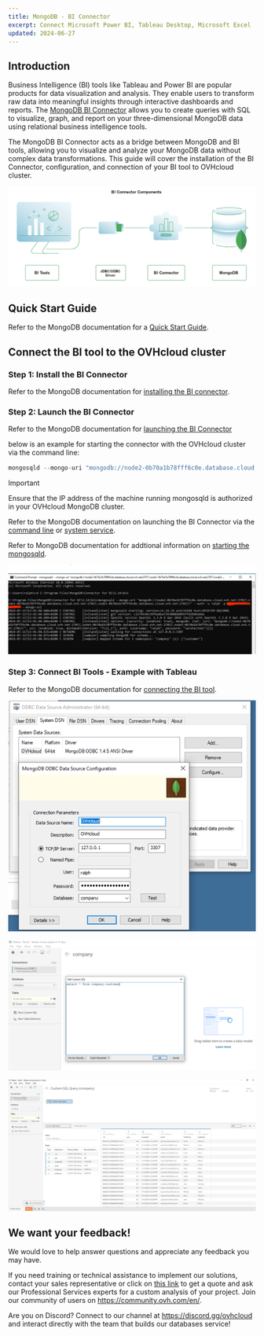 ```yaml
---
title: MongoDB - BI Connector
excerpt: Connect Microsoft Power BI, Tableau Desktop, Microsoft Excel
updated: 2024-06-27
---
```


## Introduction

Business Intelligence (BI) tools like Tableau and Power BI are popular products for data visualization and analysis. They enable users to transform raw data into meaningful insights through interactive dashboards and reports. The [MongoDB BI Connector](https://www.mongodb.com/docs/bi-connector/current/) allows you to create queries with SQL to visualize, graph, and report on your three-dimensional MongoDB data using relational business intelligence tools.

The MongoDB BI Connector acts as a bridge between MongoDB and BI tools, allowing you to visualize and analyze your MongoDB data without complex data transformations. This guide will cover the installation of the BI Connector, configuration, and connection of your BI tool to OVHcloud cluster.

![alt text](./images/BIConnector.png)

## Quick Start Guide

Refer to the MongoDB documentation for a [Quick Start Guide](https://www.mongodb.com/docs/bi-connector/current/local-quickstart/#quick-start-guide-for-windows).

## Connect the BI tool to the OVHcloud cluster

### Step 1: Install the BI Connector

Refer to the MongoDB documentation for [installing the BI connector](https://www.mongodb.com/docs/bi-connector/current/installation/#install-bi-connector-on-premises).

### Step 2: Launch the BI Connector

Refer to the MongoDB documentation for [launching the BI Connector](https://www.mongodb.com/docs/bi-connector/current/launch/#launch-bi-connector)

below is an example for starting the connector with the OVHcloud cluster via the command line:

```javascript
mongosqld --mongo-uri "mongodb://node2-0b70a1b78fff6c0e.database.cloud.ovh.net:27017,node1-0b70a1b78fff6c0e.database.cloud.ovh.net:27017,node3-0b70a1b78fff6c0e.database.cloud.ovh.net:27017/" --auth -u myuser -p mypassword --mongo-ssl
```
> [!IMPORTANT]
> Ensure that the IP address of the machine running mongosqld is authorized in your OVHcloud MongoDB cluster.

Refer to the MongoDB documentation on launching the BI Connector via the [command line](https://www.mongodb.com/docs/bi-connector/current/launch/#start-mongosqld-from-the-command-line) or [system service](https://www.mongodb.com/docs/bi-connector/current/launch/#install-mongosqld-as-a-system-service).

Refer to MongoDB documentation for addtional information on [starting the mongosqld](https://www.mongodb.com/docs/bi-connector/current/reference/mongosqld/).

![alt text](./images/mongosqldCmd.png)

### Step 3: Connect BI Tools - Example with Tableau

Refer to the MongoDB documentation for [connecting the BI tool](https://www.mongodb.com/docs/bi-connector/current/client-applications/).

![alt text](./images/ODBC-OVHcloud.PNG)

![alt text](./images/tableauSQL.PNG)

![alt text](./images/tableauOVHcloud.PNG)

## We want your feedback!

We would love to help answer questions and appreciate any feedback you may have.

If you need training or technical assistance to implement our solutions, contact your sales representative or click on [this link](https://www.ovhcloud.com/en-gb/professional-services/) to get a quote and ask our Professional Services experts for a custom analysis of your project. Join our community of users on <https://community.ovh.com/en/>.

Are you on Discord? Connect to our channel at <https://discord.gg/ovhcloud> and interact directly with the team that builds our databases service!
